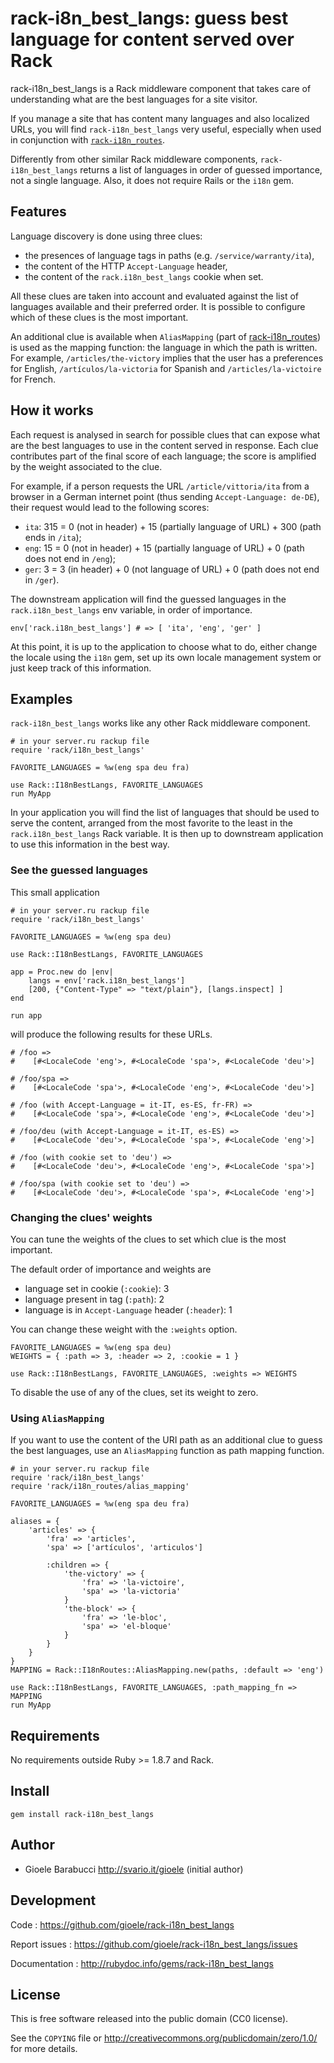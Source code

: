 rack-i8n_best_langs: guess best language for content served over Rack
=====================================================================

rack-i18n_best_langs is a Rack middleware component that takes care of
understanding what are the best languages for a site visitor.

If you manage a site that has content many languages and also localized URLs,
you will find `rack-i18n_best_langs` very useful, especially when used in
conjunction with [`rack-i18n_routes`](https://github.com/gioele/rack-i18n_routes).

Differently from other similar Rack middleware components,
`rack-i18n_best_langs` returns a list of languages in order of guessed
importance, not a single language. Also, it does not require Rails or
the `i18n` gem.


Features
--------

Language discovery is done using three clues:

* the presences of language tags in paths (e.g. `/service/warranty/ita`),
* the content of the HTTP `Accept-Language` header,
* the content of the `rack.i18n_best_langs` cookie when set.

All these clues are taken into account and evaluated against the list
of languages available and their preferred order. It is possible to configure
which of these clues is the most important.

An additional clue is available when `AliasMapping` (part of
[rack-i18n_routes](http://rubydoc.info/gems/rack-i18n_routes)) is used as the
mapping function: the language in which the path is written. For example,
`/articles/the-victory` implies that the user has a preferences for English,
`/artículos/la-victoria` for Spanish and `/articles/la-victoire` for French.


How it works
------------

Each request is analysed in search for possible clues that can expose what
are the best languages to use in the content served in response. Each clue
contributes part of the final score of each language; the score is amplified
by the weight associated to the clue.

For example, if a person requests the URL `/article/vittoria/ita` from
a browser in a German internet point (thus sending `Accept-Language: de-DE`),
their request would lead to the following scores:

* `ita`: 315 = 0 (not in header) + 15 (partially language of URL) + 300 (path
   ends in `/ita`);
* `eng`: 15 = 0 (not in header) + 15 (partially language of URL) + 0 (path
   does not end in `/eng`);
* `ger`: 3 = 3 (in header) + 0 (not language of URL) + 0 (path does not end
   in `/ger`).

The downstream application will find the guessed languages in the
`rack.i18n_best_langs` env variable, in order of importance.

    env['rack.i18n_best_langs'] # => [ 'ita', 'eng', 'ger' ]

At this point, it is up to the application to choose what to do, either change
the locale using the `i18n` gem, set up its own locale management system or
just keep track of this information.


Examples
--------

`rack-i18n_best_langs` works like any other Rack middleware component.

    # in your server.ru rackup file
    require 'rack/i18n_best_langs'

    FAVORITE_LANGUAGES = %w(eng spa deu fra)

    use Rack::I18nBestLangs, FAVORITE_LANGUAGES
    run MyApp

In your application you will find the list of languages that should be used to
serve the content, arranged from the most favorite to the least in the
`rack.i18n_best_langs` Rack variable. It is then up to downstream application
to use this information in the best way.

### See the guessed languages

This small application

    # in your server.ru rackup file
    require 'rack/i18n_best_langs'

    FAVORITE_LANGUAGES = %w(eng spa deu)

    use Rack::I18nBestLangs, FAVORITE_LANGUAGES

    app = Proc.new do |env|
        langs = env['rack.i18n_best_langs']
        [200, {"Content-Type" => "text/plain"}, [langs.inspect] ]
    end

    run app

will produce the following results for these URLs.

    # /foo =>
    #    [#<LocaleCode 'eng'>, #<LocaleCode 'spa'>, #<LocaleCode 'deu'>]

    # /foo/spa =>
    #    [#<LocaleCode 'spa'>, #<LocaleCode 'eng'>, #<LocaleCode 'deu'>]

    # /foo (with Accept-Language = it-IT, es-ES, fr-FR) =>
    #    [#<LocaleCode 'spa'>, #<LocaleCode 'eng'>, #<LocaleCode 'deu'>]

    # /foo/deu (with Accept-Language = it-IT, es-ES) =>
    #    [#<LocaleCode 'deu'>, #<LocaleCode 'spa'>, #<LocaleCode 'eng'>]

    # /foo (with cookie set to 'deu') =>
    #    [#<LocaleCode 'deu'>, #<LocaleCode 'eng'>, #<LocaleCode 'spa'>]

    # /foo/spa (with cookie set to 'deu') =>
    #    [#<LocaleCode 'deu'>, #<LocaleCode 'spa'>, #<LocaleCode 'eng'>]


### Changing the clues' weights

You can tune the weights of the clues to set which clue is the most important.

The default order of importance and weights are

* language set in cookie (`:cookie`): 3
* language present in tag (`:path`): 2
* language is in `Accept-Language` header (`:header`): 1

You can change these weight with the `:weights` option.

    FAVORITE_LANGUAGES = %w(eng spa deu)
    WEIGHTS = { :path => 3, :header => 2, :cookie = 1 }

    use Rack::I18nBestLangs, FAVORITE_LANGUAGES, :weights => WEIGHTS

To disable the use of any of the clues, set its weight to zero.

### Using `AliasMapping`

If you want to use the content of the URI path as an additional clue to guess
the best languages, use an `AliasMapping` function as path mapping function.

    # in your server.ru rackup file
    require 'rack/i18n_best_langs'
    require 'rack/i18n_routes/alias_mapping'

    FAVORITE_LANGUAGES = %w(eng spa deu fra)

    aliases = {
        'articles' => {
            'fra' => 'articles',
            'spa' => ['artículos', 'articulos']

            :children => {
                'the-victory' => {
                    'fra' => 'la-victoire',
                    'spa' => 'la-victoria'
                }
                'the-block' => {
                    'fra' => 'le-bloc',
                    'spa' => 'el-bloque'
                }
            }
        }
    }
    MAPPING = Rack::I18nRoutes::AliasMapping.new(paths, :default => 'eng')

    use Rack::I18nBestLangs, FAVORITE_LANGUAGES, :path_mapping_fn => MAPPING
    run MyApp


Requirements
------------

No requirements outside Ruby >= 1.8.7 and Rack.


Install
-------

    gem install rack-i18n_best_langs


Author
------

* Gioele Barabucci <http://svario.it/gioele> (initial author)


Development
-----------

Code
: <https://github.com/gioele/rack-i18n_best_langs>

Report issues
: <https://github.com/gioele/rack-i18n_best_langs/issues>

Documentation
: <http://rubydoc.info/gems/rack-i18n_best_langs>


License
-------

This is free software released into the public domain (CC0 license).

See the `COPYING` file or <http://creativecommons.org/publicdomain/zero/1.0/>
for more details.
